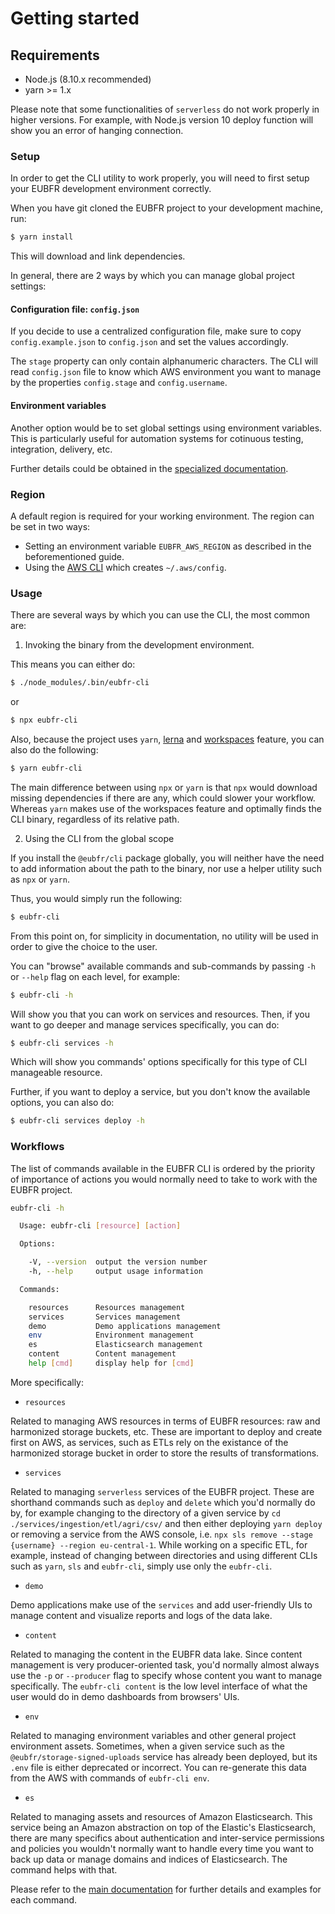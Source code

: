 # Getting started

## Requirements

- Node.js (8.10.x recommended)
- yarn >= 1.x

Please note that some functionalities of `serverless` do not work properly in higher versions. For example, with Node.js version 10 deploy function will show you an error of hanging connection.

### Setup

In order to get the CLI utility to work properly, you will need to first setup your EUBFR development environment correctly.

When you have git cloned the EUBFR project to your development machine, run:

```sh
$ yarn install
```

This will download and link dependencies.

In general, there are 2 ways by which you can manage global project settings:

#### Configuration file: `config.json`

If you decide to use a centralized configuration file, make sure to copy `config.example.json` to `config.json` and set the values accordingly.

The `stage` property can only contain alphanumeric characters. The CLI will read `config.json` file to know which AWS environment you want to manage by the properties `config.stage` and `config.username`.

#### Environment variables

Another option would be to set global settings using environment variables. This is particularly useful for automation systems for cotinuous testing, integration, delivery, etc.

Further details could be obtained in the [specialized documentation](./ENVIRONMENT_VARIABLES.md).

### Region

A default region is required for your working environment. The region can be set in two ways:

- Setting an environment variable `EUBFR_AWS_REGION` as described in the beforementioned guide.
- Using the [AWS CLI](https://docs.aws.amazon.com/cli/latest/userguide/cli-chap-configure.html) which creates `~/.aws/config`.

### Usage

There are several ways by which you can use the CLI, the most common are:

1.  Invoking the binary from the development environment.

This means you can either do:

```sh
$ ./node_modules/.bin/eubfr-cli
```

or

```sh
$ npx eubfr-cli
```

Also, because the project uses `yarn`, [lerna](https://www.npmjs.com/package/lerna) and [workspaces](https://medium.com/trabe/monorepo-setup-with-lerna-and-yarn-workspaces-5d747d7c0e91) feature, you can also do the following:

```sh
$ yarn eubfr-cli
```

The main difference between using `npx` or `yarn` is that `npx` would download missing dependencies if there are any, which could slower your workflow. Whereas `yarn` makes use of the workspaces feature and optimally finds the CLI binary, regardless of its relative path.

2.  Using the CLI from the global scope

If you install the `@eubfr/cli` package globally, you will neither have the need to add information about the path to the binary, nor use a helper utility such as `npx` or `yarn`.

Thus, you would simply run the following:

```sh
$ eubfr-cli
```

From this point on, for simplicity in documentation, no utility will be used in order to give the choice to the user.

You can "browse" available commands and sub-commands by passing `-h` or `--help` flag on each level, for example:

```sh
$ eubfr-cli -h
```

Will show you that you can work on services and resources. Then, if you want to go deeper and manage services specifically, you can do:

```sh
$ eubfr-cli services -h
```

Which will show you commands' options specifically for this type of CLI manageable resource.

Further, if you want to deploy a service, but you don't know the available options, you can also do:

```sh
$ eubfr-cli services deploy -h
```

### Workflows

The list of commands available in the EUBFR CLI is ordered by the priority of importance of actions you would normally need to take to work with the EUBFR project.

```sh
eubfr-cli -h

  Usage: eubfr-cli [resource] [action]

  Options:

    -V, --version  output the version number
    -h, --help     output usage information

  Commands:

    resources      Resources management
    services       Services management
    demo           Demo applications management
    env            Environment management
    es             Elasticsearch management
    content        Content management
    help [cmd]     display help for [cmd]
```

More specifically:

- `resources`

Related to managing AWS resources in terms of EUBFR resources: raw and harmonized storage buckets, etc. These are important to deploy and create first on AWS, as services, such as ETLs rely on the existance of the harmonized storage bucket in order to store the results of transformations.

- `services`

Related to managing `serverless` services of the EUBFR project. These are shorthand commands such as `deploy` and `delete` which you'd normally do by, for example changing to the directory of a given service by `cd ./services/ingestion/etl/agri/csv/` and then either deploying `yarn deploy` or removing a service from the AWS console, i.e. `npx sls remove --stage {username} --region eu-central-1`. While working on a specific ETL, for example, instead of changing between directories and using different CLIs such as `yarn`, `sls` and `eubfr-cli`, simply use only the `eubfr-cli`.

- `demo`

Demo applications make use of the `services` and add user-friendly UIs to manage content and visualize reports and logs of the data lake.

- `content`

Related to managing the content in the EUBFR data lake. Since content management is very producer-oriented task, you'd normally almost always use the `-p` or `--producer` flag to specify whose content you want to manage specifically. The `eubfr-cli content` is the low level interface of what the user would do in demo dashboards from browsers' UIs.

- `env`

Related to managing environment variables and other general project environment assets. Sometimes, when a given service such as the `@eubfr/storage-signed-uploads` service has already been deployed, but its `.env` file is either deprecated or incorrect. You can re-generate this data from the AWS with commands of `eubfr-cli env`.

- `es`

Related to managing assets and resources of Amazon Elasticsearch. This service being an Amazon abstraction on top of the Elastic's Elasticsearch, there are many specifics about authentication and inter-service permissions and policies you wouldn't normally want to handle every time you want to back up data or manage domains and indices of Elasticsearch. The command helps with that.

Please refer to the [main documentation](../README.md) for further details and examples for each command.
